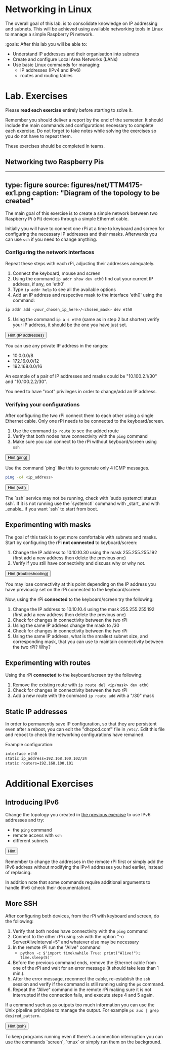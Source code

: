 # Networking in Linux

The overall goal of this lab\. is to consolidate knowledge on IP addressing and subnets.
This will be achieved using available networking tools in Linux to manage a simple Raspberry Pi network.


:goals: After this lab you will be able to:

- Understand IP addresses and their organisation into subnets
- Create and configure Local Area Networks (LANs)
- Use basic Linux commands for managing:
    - IP addresses (IPv4 and IPv6)
    - routes and routing tables


# Lab\. Exercises

Please **read each exercise** entirely before starting to solve it.

Remember you should deliver a report by the end of the semester.
It should include the main commands and configurations necessary to complete each exercise.
Do not forget to take notes while solving the exercises so you do not have to repeat them.

These exercises should be completed in teams.


## Networking two Raspberry Pis

---
type: figure
source: figures/net/TTM4175-ex1.png
caption: "Diagram of the topology to be created"
---


The main goal of this exercise is to create a simple network between two Raspberry Pi (rPi) devices through a simple Ethernet cable.

Initially you will have to connect one rPi at a time to keyboard and screen for configuring the necessary IP addresses and their masks.
Afterwards you can use `ssh` if you need to change anything.

### Configuring the network interfaces

Repeat these steps with each rPi, adjusting their addresses adequately.

1. Connect the keyboard, mouse and screen
2. Using the command `ip addr show dev eth0` find out your current IP address, if any, on 'eth0'
3. Type `ip addr help` to see all the available options
4. Add an IP address and respective mask to the interface 'eth0' using the command:

```bash
ip addr add <your_chosen_ip_here>/<chosen_mask> dev eth0
```

5. Using the command `ip a s eth0` (same as in step 2 but shorter) verify your IP address, it should be the one you have just set.

<button class="w3collapsible">Hint (IP addresses)</button>
<div class="w3content">
You can use any private IP address in the ranges:

* 10.0.0.0/8
* 172.16.0.0/12
* 192.168.0.0/16

An example of a pair of IP addresses and masks could be "10.100.2.1/30" and "10.100.2.2/30".

You need to have "root" privileges in order to change/add an IP address. 
</div> 


### Verifying your configurations

After configuring the two rPi connect them to each other using a single Ethernet cable.
Only one rPi needs to be connected to the keyboard/screen.

1. Use the command `ip route` to see the added route
2. Verify that both nodes have connectivity with the `ping` command
3. Make sure you can connect to the rPi without keyboard/screen using `ssh`

<button class="w3collapsible">Hint (ping)</button>
<div class="w3content">
Use the command `ping` like this to generate only 4 ICMP messages.

```bash
ping -c4 <ip_address>
```
</div>

<button class="w3collapsible">Hint (ssh)</button>
<div class="w3content">
The `ssh` service may not be running, check with `sudo systemctl status ssh`.
If it is not running use the `systemctl` command with _start_ and with  _enable_ if you want `ssh` to start from boot.
</div>

## Experimenting with masks

The goal of this task is to get more comfortable with subnets and masks.
Start by configuring the rPi **not connected** to keyboard/screen:

1. Change the IP address to 10.10.10.30 using the mask 255.255.255.192 (first add a new address then delete the previous one)
2. Verify if you still have connectivity and discuss why or why not.

<button class="w3collapsible">Hint (troubleshooting)</button>
<div class="w3content">
You may lose connectivity at this point depending on the IP address you have previously set on the rPi connected to the keyboard/screen.
</div>


Now, using the rPi **connected** to the keyboard/screen try the following:

1. Change the IP address to 10.10.10.4 using the mask 255.255.255.192 (first add a new address then delete the previous one)
2. Check for changes in connectivity between the two rPi
3. Using the same IP address change the mask to /30
4. Check for changes in connectivity between the two rPi
5. Using the same IP address, what is the smallest subnet size, and corresponding mask, that you can use to maintain connectivity between the two rPi? Why?

## Experimenting with routes

Using the rPi **connected** to the keyboard/screen try the following:

1. Remove the existing route with `ip route del <ip/mask> dev eth0`
2. Check for changes in connectivity between the two rPi
3. Add a new route with the command `ip route add` with a "/30" mask


## Static IP addresses

In order to permanently save IP configuration, so that they are persistent even after a reboot, you can edit the "dhcpcd.conf" file in `/etc/`.
Edit this file and reboot to check the networking configurations have remained.

Example configuration:

```bash
interface eth0
static ip_address=192.168.100.102/24
static routers=192.168.100.101
```

# Additional Exercises

## Introducing IPv6

Change the topology you created in [the previous exercise](#lab--exercises) to use IPv6 addresses and try:

* the `ping` command
* remote access with `ssh`
* different subnets

<button class="w3collapsible">Hint</button>
<div class="w3content">
Remember to change the addresses in the remote rPi first or simply add the IPv6 address without modifying the IPv4 addresses you had earlier, instead of replacing.

In addition note that some commands require additional arguments to handle IPv6 (check their documentation).
</div>

## More SSH

After configuring both devices, from the rPi with keyboard and screen, do the following:

1. Verify that both nodes have connectivity with the `ping` command
2. Connect to the other rPi using `ssh` with the option "-o ServerAliveInterval=5" and whatever else may be necessary
3. In the remote rPi run the "Alive" command
    * `python -c $'import time\nwhile True: print("Alive!"); time.sleep(5)'`
4. Before the previous command ends, remove the Ethernet cable from one of the rPi and wait for an error message (it should take less than 1 min.).
5. After the error message, reconnect the cable, re-establish the `ssh` session and verify if the command is still running using the `ps` command.
6. Repeat the "Alive" command in the remote rPi making sure it is not interrupted if the connection fails, and execute steps 4 and 5 again.

If a command such as `ps` outputs too much information you can use the Unix pipeline principles to manage the output.
For example `ps aux | grep desired_pattern`.

<button class="w3collapsible">Hint (ssh)</button>
<div class="w3content">
To keep programs running even if there's a connection interruption you can use the commands `screen`, `tmux` or simply run them on the background.
</div> 



